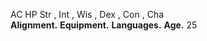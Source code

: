 AC 
HP 
Str , Int , Wis , Dex , Con , Cha  
**Alignment.** 
**Equipment.** 
**Languages.** 
**Age.** 25